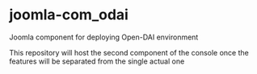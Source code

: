 joomla-com_odai
===============

Joomla component for deploying Open-DAI environment

This repository will host the second component of the console once the features will be separated from the single actual one
